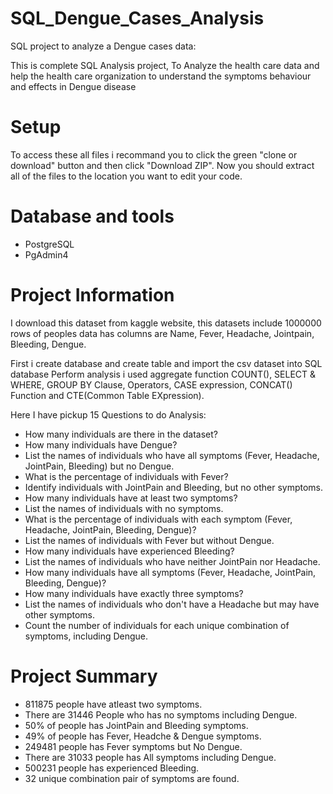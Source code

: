 # SQL_Dengue_Cases_Analysis

SQL project to analyze a Dengue cases data:

This is complete SQL Analysis project, To Analyze the health care data and help the health care organization to understand the symptoms behaviour and effects in Dengue disease

# Setup
To access these all files i recommand you to click the green "clone or download" button and then click "Download ZIP". Now you should extract all of the files to the location you want to edit your code.

# Database and tools
- PostgreSQL
- PgAdmin4

# Project Information
I download this dataset from kaggle website, this datasets include 1000000 rows of peoples data has columns are Name, Fever, Headache, Jointpain, Bleeding, Dengue.

First i create database and create table and import the csv dataset into SQL database
Perform analysis i used aggregate function COUNT(), SELECT & WHERE, GROUP BY Clause, Operators, CASE expression, CONCAT() Function and CTE(Common Table EXpression).

Here I have pickup 15 Questions to do Analysis:

- How many individuals are there in the dataset?
- How many individuals have Dengue?
- List the names of individuals who have all symptoms (Fever, Headache, JointPain, Bleeding) but no Dengue.
- What is the percentage of individuals with Fever?
- Identify individuals with JointPain and Bleeding, but no other symptoms.
- How many individuals have at least two symptoms?
- List the names of individuals with no symptoms.
- What is the percentage of individuals with each symptom (Fever, Headache, JointPain, Bleeding, Dengue)?
- List the names of individuals with Fever but without Dengue.
- How many individuals have experienced Bleeding?
- List the names of individuals who have neither JointPain nor Headache.
- How many individuals have all symptoms (Fever, Headache, JointPain, Bleeding, Dengue)?
- How many individuals have exactly three symptoms?
- List the names of individuals who don't have a Headache but may have other symptoms.
- Count the number of individuals for each unique combination of symptoms, including Dengue.

# Project Summary

- 811875 people have atleast two symptoms.
- There are 31446 People who has no symptoms including Dengue.
- 50% of people has JointPain and Bleeding symptoms.
- 49% of people has Fever, Headche & Dengue symptoms.
- 249481 people has Fever symptoms but No Dengue.
- There are 31033 people has All symptoms including Dengue.
- 500231 people has experienced Bleeding.
- 32 unique combination pair of symptoms are found.


